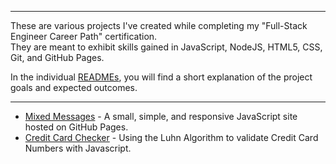 ----

These are various projects I've created while completing my "Full-Stack Engineer Career Path" certification.  
They are meant to exhibit skills gained in JavaScript, NodeJS, HTML5, CSS, Git, and GitHub Pages.

In the individual [READMEs](https://github.com/vincanger/coding_projects/), you will find a short explanation of the project goals and expected outcomes.  

----  

+ [Mixed Messages](https://vincanger.github.io/coding_projects/mixed-messages) - A small, simple, and responsive JavaScript site hosted on GitHub Pages.  
+ [Credit Card Checker](https://github.com/vincanger/coding_projects/tree/master/credit-card-checker) - Using the Luhn Algorithm to validate Credit Card Numbers with Javascript.  

